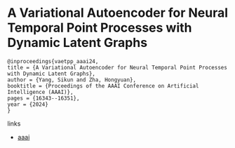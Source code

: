 # A Variational Autoencoder for Neural Temporal Point Processes with Dynamic Latent Graphs

```
@inproceedings{vaetpp_aaai24,
title = {A Variational Autoencoder for Neural Temporal Point Processes with Dynamic Latent Graphs},
author = {Yang, Sikun and Zha, Hongyuan},
booktitle = {Proceedings of the AAAI Conference on Artificial Intelligence (AAAI)},
pages = {16343--16351},
year = {2024}
}
```

links
- [aaai](https://ojs.aaai.org/index.php/AAAI/article/view/29570)
